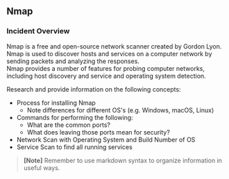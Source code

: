 ## Nmap  

### Incident Overview  

Nmap is a free and open-source network scanner created by Gordon Lyon.     
Nmap is used to discover hosts and services on a computer network by sending packets and analyzing the responses.     
Nmap provides a number of features for probing computer networks, including host discovery and service and operating system detection.    

Research and provide information on the following concepts:  

- Process for installing Nmap     
    - Note differences for different OS's (e.g. Windows, macOS, Linux)    
- Commands for performing the following:     
    - What are the common ports?
    - What does leaving those ports mean for security?
- Network Scan with Operating System and Build Number of OS
- Service Scan to find all running services

>**[Note]** Remember to use markdown syntax to organize information in useful ways.
